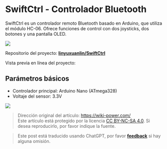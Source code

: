 # SwiftCtrl - Controlador Bluetooth

SwiftCtrl es un controlador remoto Bluetooth basado en Arduino, que utiliza el módulo HC-06. Ofrece funciones de control con dos joysticks, dos botones y una pantalla OLED.

![](https://img.wiki-power.com/d/wiki-media/img/20200221145040.png)

Repositorio del proyecto: [**linyuxuanlin/SwiftCtrl**](https://github.com/linyuxuanlin/SwiftCtrl)

Vista previa en línea del proyecto:

<div class="altium-iframe-viewer">
  <div
    class="altium-ecad-viewer"
    data-project-src="https://github.com/linyuxuanlin/SwiftCtrl/raw/master/Hardware/SwiftCtrl.zip"
  ></div>
</div>

## Parámetros básicos

- Controlador principal: Arduino Nano (ATmega328)
- Voltaje del sensor: 3.3V

![](https://img.wiki-power.com/d/wiki-media/img/20200311182440.png)

> Dirección original del artículo: <https://wiki-power.com/>  
> Este artículo está protegido por la licencia [CC BY-NC-SA 4.0](https://creativecommons.org/licenses/by/4.0/deed.zh). Si desea reproducirlo, por favor indique la fuente.

> Este post está traducido usando ChatGPT, por favor [**feedback**](https://github.com/linyuxuanlin/Wiki_MkDocs/issues/new) si hay alguna omisión.